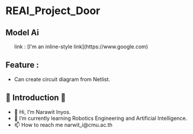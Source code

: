 # REAI_Project_Door
<h2>Model Ai</h2>
<ul>
    link : [I'm an inline-style link](https://www.google.com)
</ul>
<h2>Feature :</h2>
<ul>
    <li>Can create circuit diagram from Netlist.</li>
</ul>
<h2>👏 Introduction 👏</h2>
<ul>
    <li>👋 Hi, I’m Narawit Inyos.</li>
    <li>🌱 I’m currently learning Robotics Engineering and Artificial Intelligence.</li>
    <li>📫 How to reach me narwit_i@cmu.ac.th</li>
</ul>
